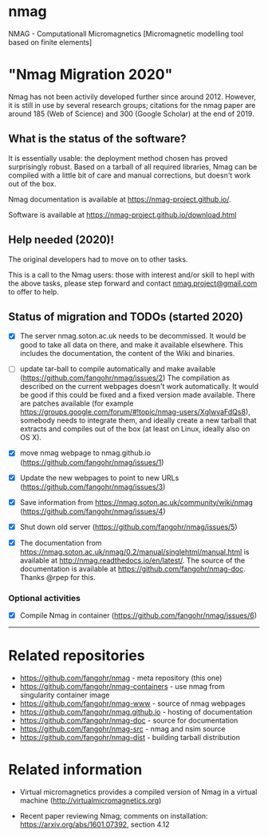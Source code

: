 # nmag
NMAG - Computationall Micromagnetics [Micromagnetic modelling tool based on finite elements]

# "Nmag Migration 2020"

Nmag has not been activily developed further since around 2012. However, it is still in use 
by several research groups; citations for the nmag paper are around 185 (Web of Science) 
and 300 (Google Scholar) at the end of 2019.

## What is the status of the software?

It is essentially usable: the deployment method chosen has proved surprisingly robust. 
Based on a tarball of all required libraries, Nmag can be compiled with a little bit of care and manual corrections, but doesn't work out of the box.

Nmag documentation is available at https://nmag-project.github.io/.

Software is available at https://nmag-project.github.io/download.html

  
## Help needed (2020)!

The original developers had to move on to other tasks. 

This is a call to the Nmag users: those with interest and/or skill to hepl with the above
tasks, please step forward and contact nmag.project@gmail.com to offer to help. 

## Status of migration and TODOs (started 2020)

- [X] The server nmag.soton.ac.uk needs to be decommissed. It would be good to take all data on there, 
  and make it available elsewhere. This includes the documentation, the content of the Wiki and binaries. 

- [ ] update tar-ball to compile automatically and make available (https://github.com/fangohr/nmag/issues/2)
  The compilation as described on the current webpages doesn't work automatically. 
  It would be good if this could be fixed and a fixed version made available.
  There are patches available (for example https://groups.google.com/forum/#!topic/nmag-users/XglwvaFdQs8), somebody 
  needs to integrate them, and ideally create a new tarball that extracts and compiles out of the box (at least on Linux, 
  ideally also on OS X).
  
- [X] move nmag webpage to nmag.github.io (https://github.com/fangohr/nmag/issues/1)

- [X] Update the new webpages to point to new URLs (https://github.com/fangohr/nmag/issues/3)
- [X] Save information from https://nmag.soton.ac.uk/community/wiki/nmag (https://github.com/fangohr/nmag/issues/4)
- [X] Shut down old server (https://github.com/fangohr/nmag/issues/5)
- [X] The documentation from https://nmag.soton.ac.uk/nmag/0.2/manual/singlehtml/manual.html is available at http://nmag.readthedocs.io/en/latest/. The source of the documentation is available at https://github.com/fangohr/nmag-doc. Thanks @rpep for this.

### Optional activities

- [X] Compile Nmag in container (https://github.com/fangohr/nmag/issues/6)

--------------

# Related repositories
- https://github.com/fangohr/nmag - meta repository (this one)
- https://github.com/fangohr/nmag-containers - use nmag from singularity container image
- https://github.com/fangohr/nmag-www - source of nmag webpages
- https://github.com/fangohr/nmag.github.io - hosting of documentation
- https://github.com/fangohr/nmag-doc - source for documentation
- https://github.com/fangohr/nmag-src - nmag and nsim source
- https://github.com/fangohr/nmag-dist - building tarball distribution


# Related information

- Virtual micromagnetics provides a compiled version of Nmag in a virtual machine (http://virtualmicromagnetics.org)

- Recent paper reviewing Nmag; comments on installation: https://arxiv.org/abs/1601.07392, section 4.12
